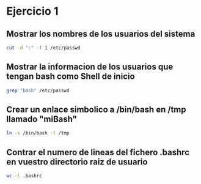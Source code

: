 # Ejercicio 1

## Mostrar los nombres de los usuarios del sistema

```bash
cut -d ":" -f 1 /etc/passwd
```

## Mostrar la informacion de los usuarios que tengan bash como Shell de inicio

```bash
grep "bash" /etc/passwd
```

## Crear un enlace simbolico a /bin/bash en /tmp llamado "miBash"

```bash
ln -s /bin/bash -t /tmp
```

## Contrar el numero de lineas del fichero .bashrc en vuestro directorio raiz de usuario

```bash
wc -l .bashrc
```
